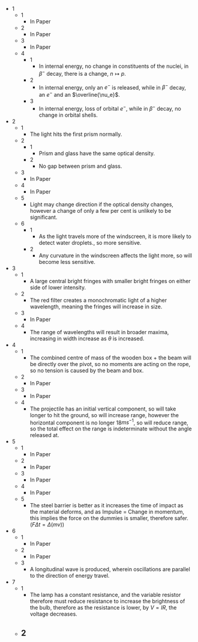 - 1
	- 1
		- In Paper
	- 2
		- In Paper
	- 3
		- In Paper
	- 4
		- 1
			- In internal energy, no change in constituents of the nuclei, in $\beta^-$ decay, there is a change, $n\mapsto p$.
		- 2
			- In internal energy, only an $e^-$ is released, while in $\beta^-$ decay, an $e^-$ and an $\overline{\nu_e}$.
		- 3
			- In internal energy, loss of orbital $e^-$, while in $\beta^-$ decay, no change in orbital shells.
- 2
	- 1
		- The light hits the first prism normally.
	- 2
		- 1
			- Prism and glass have the same optical density.
		- 2
			- No gap between prism and glass.
	- 3
		- In Paper
	- 4
		- In Paper
	- 5
		- Light may change direction if the optical density changes, however a change of only a few per cent is unlikely to be significant.
	- 6
		- 1
			- As the light travels more of the windscreen, it is more likely to detect water droplets., so more sensitive.
		- 2
			- Any curvature in the windscreen affects the light more, so will become less sensitive.
- 3
	- 1
		- A large central bright fringes with smaller bright fringes on either side of lower intensity.
	- 2
		- The red filter creates a monochromatic light of a higher wavelength, meaning the fringes will increase in size.
	- 3
		- In Paper
	- 4
		- The range of wavelengths will result in broader maxima, increasing in width increase as $\theta$ is increased.
- 4
	- 1
		- The combined centre of mass of the wooden box + the beam will be directly over the pivot, so no moments are acting on the rope, so no tension is caused by the beam and box.
	- 2
		- In Paper
	- 3
		- In Paper
	- 4
		- The projectile has an initial vertical component, so will take longer to hit the ground, so will increase range, however the horizontal component is no longer 18$ms^{-1}$, so will reduce range, so the total effect on the range is indeterminate without the angle released at.
- 5
	- 1
		- In Paper
	- 2
		- In Paper
	- 3
		- In Paper
	- 4
		- In Paper
	- 5
		- The steel barrier is better as it increases the time of impact as the material deforms, and as Impulse = Change in momentum, this implies the force on the dummies is smaller, therefore safer. ($F\Delta t=\Delta(mv)$)
- 6
	- 1
		- In Paper
	- 2
		- In Paper
	- 3
		- A longitudinal wave is produced, wherein oscillations are parallel to the direction of energy travel.
- 7
	- 1
		- The lamp has a constant resistance, and the variable resistor therefore must reduce resistance to increase the brightness of the bulb, therefore as the resistance is lower, by $V=IR$, the voltage decreases.
	- 2
		- 